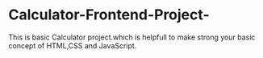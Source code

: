 # Calculator-Frontend-Project-
This is basic Calculator project.which is helpfull to make strong your basic concept of HTML,CSS and JavaScript.
